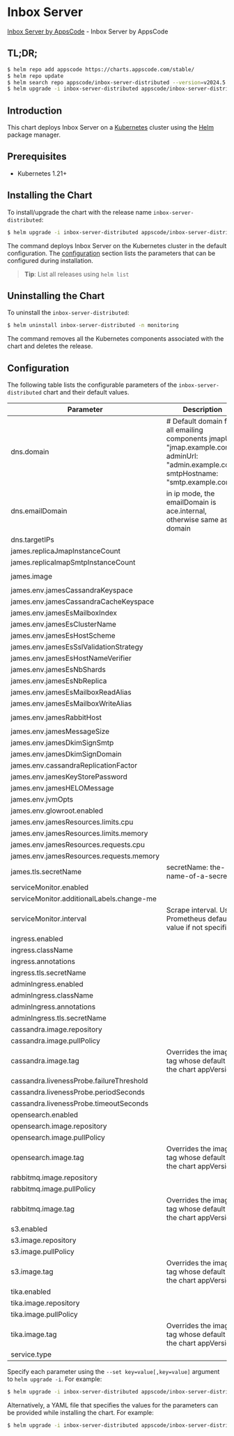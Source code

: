 # Inbox Server

[Inbox Server by AppsCode](https://github.com/ops-center/james-project) - Inbox Server by AppsCode

## TL;DR;

```bash
$ helm repo add appscode https://charts.appscode.com/stable/
$ helm repo update
$ helm search repo appscode/inbox-server-distributed --version=v2024.5.3
$ helm upgrade -i inbox-server-distributed appscode/inbox-server-distributed -n monitoring --create-namespace --version=v2024.5.3
```

## Introduction

This chart deploys Inbox Server on a [Kubernetes](http://kubernetes.io) cluster using the [Helm](https://helm.sh) package manager.

## Prerequisites

- Kubernetes 1.21+

## Installing the Chart

To install/upgrade the chart with the release name `inbox-server-distributed`:

```bash
$ helm upgrade -i inbox-server-distributed appscode/inbox-server-distributed -n monitoring --create-namespace --version=v2024.5.3
```

The command deploys Inbox Server on the Kubernetes cluster in the default configuration. The [configuration](#configuration) section lists the parameters that can be configured during installation.

> **Tip**: List all releases using `helm list`

## Uninstalling the Chart

To uninstall the `inbox-server-distributed`:

```bash
$ helm uninstall inbox-server-distributed -n monitoring
```

The command removes all the Kubernetes components associated with the chart and deletes the release.

## Configuration

The following table lists the configurable parameters of the `inbox-server-distributed` chart and their default values.

|                 Parameter                 |                                                               Description                                                               |                      Default                      |
|-------------------------------------------|-----------------------------------------------------------------------------------------------------------------------------------------|---------------------------------------------------|
| dns.domain                                | # Default domain for all emailing components jmapUrl: "jmap.example.com" adminUrl: "admin.example.com" smtpHostname: "smtp.example.com" | <code>""</code>                                   |
| dns.emailDomain                           | in ip mode, the emailDomain is ace.internal, otherwise same as domain                                                                   | <code>""</code>                                   |
| dns.targetIPs                             |                                                                                                                                         | <code>[]</code>                                   |
| james.replicaJmapInstanceCount            |                                                                                                                                         | <code>1</code>                                    |
| james.replicaImapSmtpInstanceCount        |                                                                                                                                         | <code>0</code>                                    |
| james.image                               |                                                                                                                                         | <code>ghcr.io/appscode/inbox-server:latest</code> |
| james.env.jamesCassandraKeyspace          |                                                                                                                                         | <code>sandbox_james</code>                        |
| james.env.jamesCassandraCacheKeyspace     |                                                                                                                                         | <code>sandbox_james_cache</code>                  |
| james.env.jamesEsMailboxIndex             |                                                                                                                                         | <code>"mailbox_v1"</code>                         |
| james.env.jamesEsClusterName              |                                                                                                                                         | <code>"change-me"</code>                          |
| james.env.jamesEsHostScheme               |                                                                                                                                         | <code>"http"</code>                               |
| james.env.jamesEsSslValidationStrategy    |                                                                                                                                         | <code>"default"</code>                            |
| james.env.jamesEsHostNameVerifier         |                                                                                                                                         | <code>"default"</code>                            |
| james.env.jamesEsNbShards                 |                                                                                                                                         | <code>5</code>                                    |
| james.env.jamesEsNbReplica                |                                                                                                                                         | <code>1</code>                                    |
| james.env.jamesEsMailboxReadAlias         |                                                                                                                                         | <code>"read-mailbox"</code>                       |
| james.env.jamesEsMailboxWriteAlias        |                                                                                                                                         | <code>"write-mailbox"</code>                      |
| james.env.jamesRabbitHost                 |                                                                                                                                         | <code>"inbox-server-distributed-rabbitmq"</code>  |
| james.env.jamesMessageSize                |                                                                                                                                         | <code>25M</code>                                  |
| james.env.jamesDkimSignSmtp               |                                                                                                                                         | <code>"dkimselector"</code>                       |
| james.env.jamesDkimSignDomain             |                                                                                                                                         | <code>"mail.example.com"</code>                   |
| james.env.cassandraReplicationFactor      |                                                                                                                                         | <code>1</code>                                    |
| james.env.jamesKeyStorePassword           |                                                                                                                                         | <code>james72laBalle</code>                       |
| james.env.jamesHELOMessage                |                                                                                                                                         | <code>"change-me"</code>                          |
| james.env.jvmOpts                         |                                                                                                                                         | <code>"-Xms3g -Xmx3g"</code>                      |
| james.env.glowroot.enabled                |                                                                                                                                         | <code>false</code>                                |
| james.env.jamesResources.limits.cpu       |                                                                                                                                         | <code>"2000m"</code>                              |
| james.env.jamesResources.limits.memory    |                                                                                                                                         | <code>"4Gi"</code>                                |
| james.env.jamesResources.requests.cpu     |                                                                                                                                         | <code>"1000m"</code>                              |
| james.env.jamesResources.requests.memory  |                                                                                                                                         | <code>"4Gi"</code>                                |
| james.tls.secretName                      | secretName: the-name-of-a-secret                                                                                                        | <code>""</code>                                   |
| serviceMonitor.enabled                    |                                                                                                                                         | <code>false</code>                                |
| serviceMonitor.additionalLabels.change-me |                                                                                                                                         | <code>change-me</code>                            |
| serviceMonitor.interval                   | Scrape interval. Use Prometheus default value if not specified                                                                          | <code>30s</code>                                  |
| ingress.enabled                           |                                                                                                                                         | <code>false</code>                                |
| ingress.className                         |                                                                                                                                         | <code>""</code>                                   |
| ingress.annotations                       |                                                                                                                                         | <code>{}</code>                                   |
| ingress.tls.secretName                    |                                                                                                                                         | <code>the-name-of-a-secret</code>                 |
| adminIngress.enabled                      |                                                                                                                                         | <code>false</code>                                |
| adminIngress.className                    |                                                                                                                                         | <code>""</code>                                   |
| adminIngress.annotations                  |                                                                                                                                         | <code>{}</code>                                   |
| adminIngress.tls.secretName               |                                                                                                                                         | <code>the-name-of-a-secret</code>                 |
| cassandra.image.repository                |                                                                                                                                         | <code>cassandra</code>                            |
| cassandra.image.pullPolicy                |                                                                                                                                         | <code>IfNotPresent</code>                         |
| cassandra.image.tag                       | Overrides the image tag whose default is the chart appVersion.                                                                          | <code>4.1.3</code>                                |
| cassandra.livenessProbe.failureThreshold  |                                                                                                                                         | <code>5</code>                                    |
| cassandra.livenessProbe.periodSeconds     |                                                                                                                                         | <code>3</code>                                    |
| cassandra.livenessProbe.timeoutSeconds    |                                                                                                                                         | <code>20</code>                                   |
| opensearch.enabled                        |                                                                                                                                         | <code>true</code>                                 |
| opensearch.image.repository               |                                                                                                                                         | <code>opensearchproject/opensearch</code>         |
| opensearch.image.pullPolicy               |                                                                                                                                         | <code>IfNotPresent</code>                         |
| opensearch.image.tag                      | Overrides the image tag whose default is the chart appVersion.                                                                          | <code>2.1.0</code>                                |
| rabbitmq.image.repository                 |                                                                                                                                         | <code>rabbitmq</code>                             |
| rabbitmq.image.pullPolicy                 |                                                                                                                                         | <code>IfNotPresent</code>                         |
| rabbitmq.image.tag                        | Overrides the image tag whose default is the chart appVersion.                                                                          | <code>3.12.1-management</code>                    |
| s3.enabled                                |                                                                                                                                         | <code>false</code>                                |
| s3.image.repository                       |                                                                                                                                         | <code>ghcr.io/appscode/cloudserver</code>         |
| s3.image.pullPolicy                       |                                                                                                                                         | <code>IfNotPresent</code>                         |
| s3.image.tag                              | Overrides the image tag whose default is the chart appVersion.                                                                          | <code>8.8.20</code>                               |
| tika.enabled                              |                                                                                                                                         | <code>false</code>                                |
| tika.image.repository                     |                                                                                                                                         | <code>apache/tika</code>                          |
| tika.image.pullPolicy                     |                                                                                                                                         | <code>IfNotPresent</code>                         |
| tika.image.tag                            | Overrides the image tag whose default is the chart appVersion.                                                                          | <code>2.8.0.0</code>                              |
| service.type                              |                                                                                                                                         | <code>ClusterIP</code>                            |


Specify each parameter using the `--set key=value[,key=value]` argument to `helm upgrade -i`. For example:

```bash
$ helm upgrade -i inbox-server-distributed appscode/inbox-server-distributed -n monitoring --create-namespace --version=v2024.5.3 --set james.replicaJmapInstanceCount=1
```

Alternatively, a YAML file that specifies the values for the parameters can be provided while
installing the chart. For example:

```bash
$ helm upgrade -i inbox-server-distributed appscode/inbox-server-distributed -n monitoring --create-namespace --version=v2024.5.3 --values values.yaml
```
